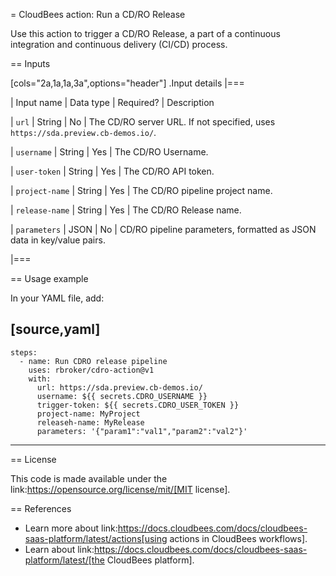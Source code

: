 = CloudBees action: Run a CD/RO Release

Use this action to trigger a CD/RO Release, a part of a continuous integration and continuous delivery (CI/CD) process.

== Inputs

[cols="2a,1a,1a,3a",options="header"]
.Input details
|===

| Input name
| Data type
| Required?
| Description

| `url`
| String
| No
| The CD/RO server URL.
If not specified, uses `https://sda.preview.cb-demos.io/`.

| `username`
| String
| Yes
| The CD/RO Username.

| `user-token`
| String
| Yes
| The CD/RO API token.

| `project-name`
| String
| Yes
| The CD/RO pipeline project name.

| `release-name`
| String
| Yes
| The CD/RO Release name.

| `parameters`
| JSON
| No
| CD/RO pipeline parameters, formatted as JSON data in key/value pairs.

|===

== Usage example

In your YAML file, add:

[source,yaml]
----

    steps: 
      - name: Run CDRO release pipeline
        uses: rbroker/cdro-action@v1
        with:
          url: https://sda.preview.cb-demos.io/
          username: ${{ secrets.CDRO_USERNAME }}
          trigger-token: ${{ secrets.CDRO_USER_TOKEN }}
          project-name: MyProject
          releaseh-name: MyRelease
          parameters: '{"param1":"val1","param2":"val2"}'


----

== License

This code is made available under the 
link:https://opensource.org/license/mit/[MIT license].

== References

* Learn more about link:https://docs.cloudbees.com/docs/cloudbees-saas-platform/latest/actions[using actions in CloudBees workflows].
* Learn about link:https://docs.cloudbees.com/docs/cloudbees-saas-platform/latest/[the CloudBees platform].
